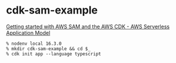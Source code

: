 # cdk-sam-example

[Getting started with AWS SAM and the AWS CDK - AWS Serverless Application Model](https://docs.aws.amazon.com/serverless-application-model/latest/developerguide/serverless-cdk-getting-started.html)


```
% nodenv local 16.3.0
% mkdir cdk-sam-example && cd $_
% cdk init app --language typescript
```
